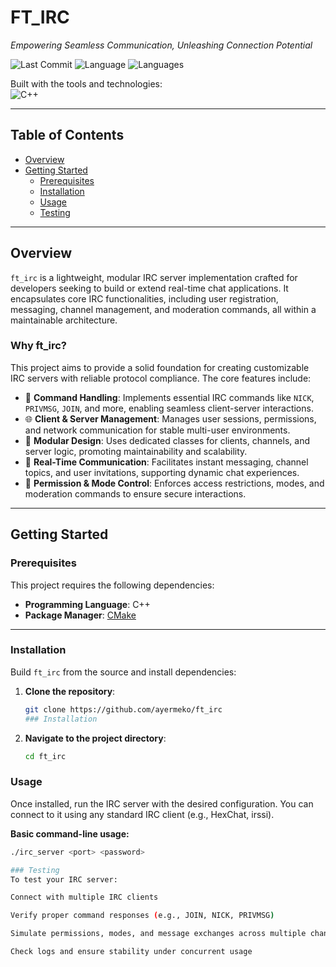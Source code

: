 # FT_IRC

*Empowering Seamless Communication, Unleashing Connection Potential*

![Last Commit](https://img.shields.io/badge/last%20commit-february-blue)
![Language](https://img.shields.io/badge/c%2B%2B-99.0%25-blue)
![Languages](https://img.shields.io/badge/languages-2-informational)

Built with the tools and technologies:  
![C++](https://img.shields.io/badge/C%2B%2B-blue)

---

## Table of Contents

- [Overview](#overview)
- [Getting Started](#getting-started)
  - [Prerequisites](#prerequisites)
  - [Installation](#installation)
  - [Usage](#usage)
  - [Testing](#testing)

---

## Overview

`ft_irc` is a lightweight, modular IRC server implementation crafted for developers seeking to build or extend real-time chat applications. It encapsulates core IRC functionalities, including user registration, messaging, channel management, and moderation commands, all within a maintainable architecture.

### Why ft_irc?

This project aims to provide a solid foundation for creating customizable IRC servers with reliable protocol compliance. The core features include:

- 🧠 **Command Handling**: Implements essential IRC commands like `NICK`, `PRIVMSG`, `JOIN`, and more, enabling seamless client-server interactions.
- 🌐 **Client & Server Management**: Manages user sessions, permissions, and network communication for stable multi-user environments.
- 🧱 **Modular Design**: Uses dedicated classes for clients, channels, and server logic, promoting maintainability and scalability.
- 🚀 **Real-Time Communication**: Facilitates instant messaging, channel topics, and user invitations, supporting dynamic chat experiences.
- 🔐 **Permission & Mode Control**: Enforces access restrictions, modes, and moderation commands to ensure secure interactions.

---

## Getting Started

### Prerequisites

This project requires the following dependencies:

- **Programming Language**: C++
- **Package Manager**: [CMake](https://cmake.org)

---

### Installation

Build `ft_irc` from the source and install dependencies:

1. **Clone the repository**:
   ```bash
   git clone https://github.com/ayermeko/ft_irc
   ### Installation

2. **Navigate to the project directory**:
   ```bash
   cd ft_irc
   
### Usage

Once installed, run the IRC server with the desired configuration. You can connect to it using any standard IRC client (e.g., HexChat, irssi).

**Basic command-line usage:**
  ```bash
  ./irc_server <port> <password>

### Testing
To test your IRC server:

Connect with multiple IRC clients

Verify proper command responses (e.g., JOIN, NICK, PRIVMSG)

Simulate permissions, modes, and message exchanges across multiple channels

Check logs and ensure stability under concurrent usage


